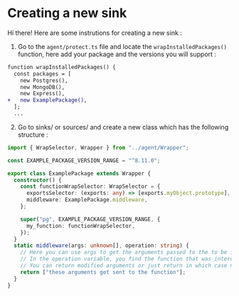 # Creating a new sink
Hi there! Here are some instrutions for creating a new sink : 

1. Go to the `agent/protect.ts` file and locate the `wrapInstalledPackages()` function, here add your package and the versions you will support : 
```diff
function wrapInstalledPackages() {
  const packages = [
    new Postgres(),
    new MongoDB(),
    new Express(),
+   new ExamplePackage(),
  ];
  ...
```

2. Go to sinks/ or sources/ and create a new class which has the following structure : 
```ts
import { WrapSelector, Wrapper } from "../agent/Wrapper";

const EXAMPLE_PACKAGE_VERSION_RANGE = "^8.11.0";

export class ExamplePackage extends Wrapper {
  constructor() {
    const functionWrapSelector: WrapSelector = {
      exportsSelector: (exports: any) => [exports.myObject.prototype],
      middleware: ExamplePackage.middleware,
    };

    super("pg", EXAMPLE_PACKAGE_VERSION_RANGE, {
      my_function: functionWrapSelector,
    });
  }
  static middleware(args: unknown[], operation: string) {
    // Here you can use args to get the arguments passed to the to be intercepted function
    // In the operation variable, you find the function that was intercepted
    // You can return modified arguments or just return in which case nothing gets changed
    return ["these arguments get sent to the function"];
  }
}
```

